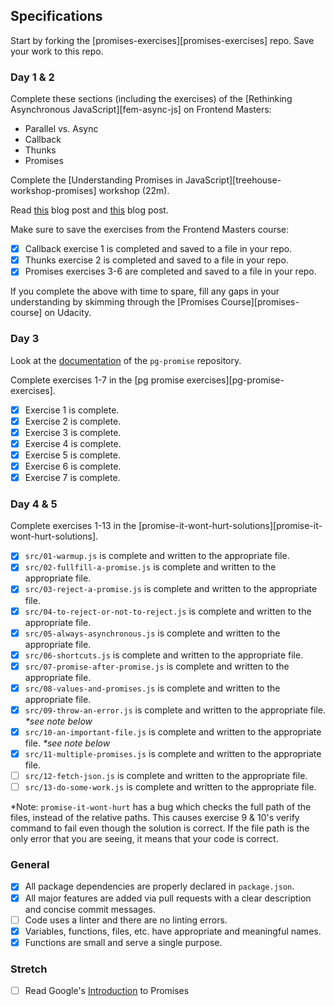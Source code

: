 ## Specifications

Start by forking the [promises-exercises][promises-exercises] repo. Save your work to this repo.

### Day 1 & 2

Complete these sections (including the exercises) of the [Rethinking Asynchronous JavaScript][fem-async-js] on Frontend Masters:
- Parallel vs. Async
- Callback
- Thunks
- Promises

Complete the [Understanding Promises in JavaScript][treehouse-workshop-promises] workshop (22m).

Read [this](https://coligo.io/javascript-promises-plain-simple/) blog post and [this](https://scotch.io/tutorials/javascript-promises-for-dummies) blog post.

Make sure to save the exercises from the Frontend Masters course:

- [x] Callback exercise 1 is completed and saved to a file in your repo.
- [x] Thunks exercise 2 is completed and saved to a file in your repo.
- [x] Promises exercises 3-6 are completed and saved to a file in your repo.

If you complete the above with time to spare, fill any gaps in your understanding by skimming through the [Promises Course][promises-course] on Udacity.

### Day 3

Look at the [documentation](https://github.com/vitaly-t/pg-promise/wiki/Learn-by-Example) of the `pg-promise` repository.

Complete exercises 1-7 in the [pg promise exercises][pg-promise-exercises].

- [x] Exercise 1 is complete.
- [x] Exercise 2 is complete.
- [x] Exercise 3 is complete.
- [x] Exercise 4 is complete.
- [x] Exercise 5 is complete.
- [x] Exercise 6 is complete.
- [x] Exercise 7 is complete.

### Day 4 & 5

Complete exercises 1-13 in the [promise-it-wont-hurt-solutions][promise-it-wont-hurt-solutions].

- [x] `src/01-warmup.js` is complete and written to the appropriate file.
- [x] `src/02-fullfill-a-promise.js` is complete and written to the appropriate file.
- [x] `src/03-reject-a-promise.js` is complete and written to the appropriate file.
- [x] `src/04-to-reject-or-not-to-reject.js` is complete and written to the appropriate file.
- [x] `src/05-always-asynchronous.js` is complete and written to the appropriate file.
- [x] `src/06-shortcuts.js` is complete and written to the appropriate file.
- [x] `src/07-promise-after-promise.js` is complete and written to the appropriate file.
- [x] `src/08-values-and-promises.js` is complete and written to the appropriate file.
- [x] `src/09-throw-an-error.js` is complete and written to the appropriate file. _\*see note below_
- [x] `src/10-an-important-file.js` is complete and written to the appropriate file. _\*see note below_
- [x] `src/11-multiple-promises.js` is complete and written to the appropriate file.
- [ ] `src/12-fetch-json.js` is complete and written to the appropriate file.
- [ ] `src/13-do-some-work.js` is complete and written to the appropriate file.

\*Note: `promise-it-wont-hurt` has a bug which checks the full path of the files, instead of the relative paths. This causes exercise 9 & 10's verify command to fail even though the solution is correct. If the file path is the only error that you are seeing, it means that your code is correct.

### General
- [x] All package dependencies are properly declared in `package.json`.
- [x] All major features are added via pull requests with a clear description and concise commit messages.
- [ ] Code uses a linter and there are no linting errors.
- [x] Variables, functions, files, etc. have appropriate and meaningful names.
- [x] Functions are small and serve a single purpose.

### Stretch
- [ ] Read Google's [Introduction](https://developers.google.com/web/fundamentals/getting-started/primers/promises) to Promises

